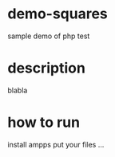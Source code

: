 # demo-squares
sample demo of php test

# description
blabla

# how to run
install ampps
put your files ...